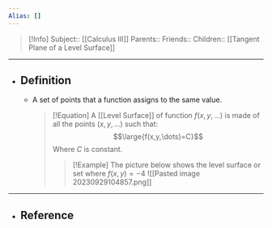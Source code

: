 ```yaml
---
Alias: []
---
```

> [!Info]
> Subject:: [[Calculus III]]
> Parents:: 
> Friends:: 
> Children:: [[Tangent Plane of a Level Surface]]
---
- ## Definition
	- A set of points that a function assigns to the same value.
	  > [!Equation]
	  > A [[Level Surface]] of function $f(x,y,\dots)$ is made of all the points $(x,y,\dots)$ such that:
	  > $$\large{f(x,y,\dots)=C}$$
	  > Where $C$ is constant.
	  > > [!Example]
	  > > The picture below shows the level surface or set where $f(x,y)=-4$
	  > > ![[Pasted image 20230929104857.png]]
---
- ## Reference